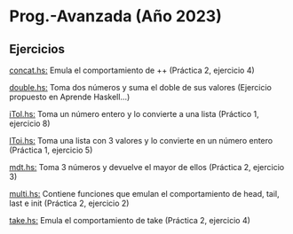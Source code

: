 # Prog.-Avanzada (Año 2023)

## Ejercicios

<ins>concat.hs:</ins> Emula el comportamiento de ++ (Práctica 2, ejercicio 4)

<ins>double.hs:</ins> Toma dos números y suma el doble de sus valores (Ejercicio propuesto en Aprende Haskell...)

<ins>iTol.hs:</ins> Toma un número entero y lo convierte a una lista (Práctico 1, ejercicio 8)

<ins>lToi.hs:</ins> Toma una lista con 3 valores y lo convierte en un número entero (Práctica 1, ejercicio 5)

<ins>mdt.hs:</ins> Toma 3 números y devuelve el mayor de ellos (Práctica 2, ejercicio 3)

<ins>multi.hs:</ins> Contiene funciones que emulan el comportamiento de head, tail, last e init (Práctica 2, ejercicio 2)

<ins>take.hs:</ins> Emula el comportamiento de take (Práctica 2, ejercicio 4)
